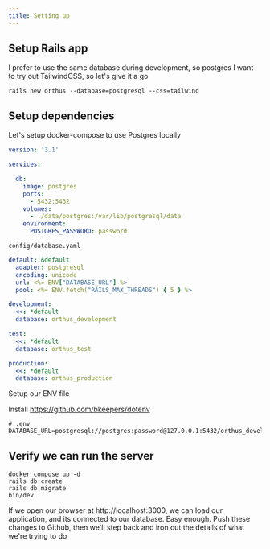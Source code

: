 ```yaml
---
title: Setting up 
---
```


## Setup Rails app

I prefer to use the same database during development, so postgres
I want to try out TailwindCSS, so let's give it a go
```shell 
rails new orthus --database=postgresql --css=tailwind
```

## Setup dependencies

Let's setup docker-compose to use Postgres locally 
```yaml 
version: '3.1'

services:

  db:
    image: postgres
    ports:
      - 5432:5432
    volumes:
      - ./data/postgres:/var/lib/postgresql/data
    environment:
      POSTGRES_PASSWORD: password
```

`config/database.yaml`
```yaml 
default: &default
  adapter: postgresql
  encoding: unicode
  url: <%= ENV["DATABASE_URL"] %>
  pool: <%= ENV.fetch("RAILS_MAX_THREADS") { 5 } %>

development:
  <<: *default
  database: orthus_development

test:
  <<: *default
  database: orthus_test

production:
  <<: *default
  database: orthus_production
```

Setup our ENV file

Install https://github.com/bkeepers/dotenv 
``` 
# .env 
DATABASE_URL=postgresql://postgres:password@127.0.0.1:5432/orthus_development
```

## Verify we can run the server 
```shell 
docker compose up -d
rails db:create 
rails db:migrate
bin/dev 
```

If we open our browser at http://localhost:3000, we can load our application, and its connected to our database. Easy enough.
Push these changes to Github, then we'll step back and iron out the details of what we're trying to do